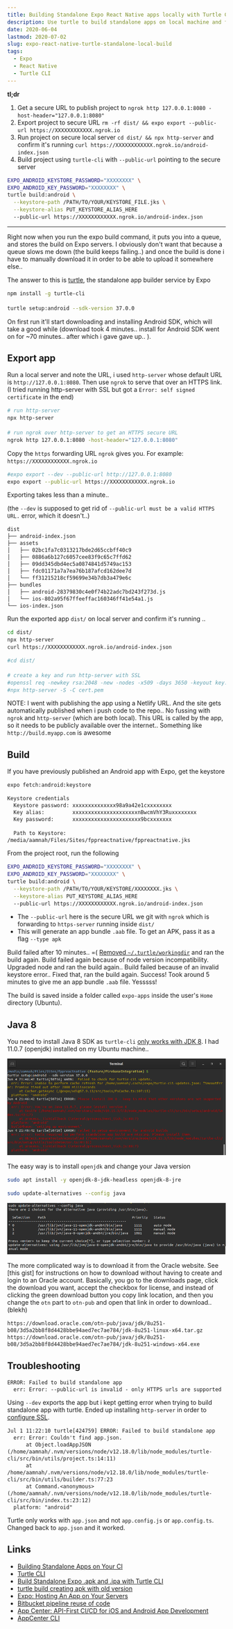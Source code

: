 ```yaml
---
title: Building Standalone Expo React Native apps locally with Turtle CLI
description: Use turtle to build standalone apps on local machine and for Continuous Integration (CI) setups
date: 2020-06-04
lastmod: 2020-07-02
slug: expo-react-native-turtle-standalone-local-build
tags:
  - Expo
  - React Native
  - Turtle CLI
---
```


**tl;dr**

1. Get a secure URL to publish project to `ngrok http 127.0.0.1:8080 -host-header="127.0.0.1:8080"`
1. Export project to secure URL `rm -rf dist/ && expo export --public-url https://XXXXXXXXXXXX.ngrok.io`
1. Run project on secure local server `cd dist/ && npx http-server` and confirm it's running `curl https://XXXXXXXXXXXX.ngrok.io/android-index.json`
1. Build project using `turtle-cli` with `--public-url` pointing to the secure server

```bash
EXPO_ANDROID_KEYSTORE_PASSWORD="XXXXXXXX" \
EXPO_ANDROID_KEY_PASSWORD="XXXXXXXX" \
turtle build:android \
  --keystore-path /PATH/TO/YOUR/KEYSTORE_FILE.jks \
  --keystore-alias PUT_KEYSTORE_ALIAS_HERE
  --public-url https://XXXXXXXXXXXX.ngrok.io/android-index.json
```

---

Right now when you run the expo build command, it puts you into a queue, and stores the build on Expo servers. I obviously don't want that because a queue slows me down (the build keeps failing..) and once the build is done i have to manually download it in order to be able to upload it somewhere else..

The answer to this is [turtle](https://github.com/expo/turtle), the standalone app builder service by Expo

```bash
npm install -g turtle-cli

turtle setup:android --sdk-version 37.0.0
```

On first run it'll start downloading and installing Android SDK, which will take a good while (download took 4 minutes.. install for Android SDK went on for ~70 minutes.. after which i gave gave up.. ).

## Export app

Run a local server and note the URL, i used `http-server` whose default URL is `http://127.0.0.1:8080`. Then use `ngrok` to serve that over an HTTPS link. (I tried running http-server with SSL but got a `Error: self signed certificate` in the end)

```bash
# run http-server
npx http-server

# run ngrok over http-server to get an HTTPS secure URL
ngrok http 127.0.0.1:8080 -host-header="127.0.0.1:8080"
```

Copy the `https` forwarding URL `ngrok` gives you. For example: `https://XXXXXXXXXXXX.ngrok.io`

```bash
#expo export --dev --public-url http://127.0.0.1:8080
expo export --public-url https://XXXXXXXXXXXX.ngrok.io
```

Exporting takes less than a minute..

(the `--dev` is supposed to get rid of `--public-url must be a valid HTTPS URL.` error, which it doesn't..)

```
dist
├── android-index.json
├── assets
│   ├── 02bc1fa7c0313217bde2d65ccbff40c9
│   ├── 0886a6b127c6057cee83f9c65c7ffd62
│   ├── 09dd345dbd4ec5a0874841d5749ac153
│   ├── fdc01171a7a7ea76b187afcd162dee7d
│   └── ff31215218cf59699e34b7db3a479e6c
├── bundles
│   ├── android-28379830c4e0f74b22adc7bd243f273d.js
│   └── ios-802a95f67ffeeffac160346ff41e54a1.js
└── ios-index.json
```

Run the exported app `dist/` on local server and confirm it's running ..

```bash
cd dist/
npx http-server
curl https://XXXXXXXXXXXX.ngrok.io/android-index.json
```

```bash
#cd dist/

# create a key and run http-server with SSL
#openssl req -newkey rsa:2048 -new -nodes -x509 -days 3650 -keyout key.pem -out cert.pem
#npx http-server -S -C cert.pem
```

NOTE: I went with publishing the app using a Netlify URL. And the site gets automatically published when i push code to the repo.. No fussing with `ngrok` and `http-server` (which are both local). This URL is called by the app, so it needs to be publicly available over the internet.. Something like `http://build.myapp.com` is awesome

## Build

If you have previously published an Android app with Expo, get the keystore

```bash
expo fetch:android:keystore
```

```
Keystore credentials
  Keystore password: xxxxxxxxxxxxxx98a9a42e1cxxxxxxxx
  Key alias:         xxxxxxxxxxxxxxxxxxxxxnBwcmVhY3Ruxxxxxxxx
  Key password:      xxxxxxxxxxxxxxxxxxxxxx9bcxxxxxxx

  Path to Keystore:  /media/aamnah/Files/Sites/fppreactnative/fppreactnative.jks
```

From the project root, run the following

```bash
EXPO_ANDROID_KEYSTORE_PASSWORD="XXXXXXXX" \
EXPO_ANDROID_KEY_PASSWORD="XXXXXXXX" \
turtle build:android \
  --keystore-path /PATH/TO/YOUR/KEYSTORE/XXXXXXXX.jks \
  --keystore-alias PUT_KEYSTORE_ALIAS_HERE
  --public-url https://XXXXXXXXXXXX.ngrok.io/android-index.json
```

- The `--public-url` here is the secure URL we git with `ngrok` which is forwarding to `https-server` running inside `dist/`
- This will generate an app bundle `.aab` file. To get an APK, pass it as a flag `--type apk`

Build failed after 10 minutes.. =( [Removed `~/.turtle/workingdir`](https://github.com/expo/turtle/issues/92#issuecomment-501234902) and ran the build again. Build failed again because of node version incompatibility. Upgraded node and ran the build again.. Build failed because of an invalid keystore error.. Fixed that, ran the build again. Success! Took around 5 minutes to give me an app bundle `.aab` file. Yesssss!

The build is saved inside a folder called `expo-apps` inside the user's `Home` directory (Ubuntu).

## Java 8

You need to install Java 8 SDK as `turtle-cli` [only works with JDK 8](https://github.com/expo/turtle/issues/45#issuecomment-484444687). I had 11.0.7 (openjdk) installed on my Ubuntu machine..

![screenshot - Turtle JDK 8 Error](./images/turtle-jdk-8-error.png)

The easy way is to install `openjdk` and change your Java version

```bash
sudo apt install -y openjdk-8-jdk-headless openjdk-8-jre
```

```bash
sudo update-alternatives --config java
```

![screenshot - terminal change java sdk version](./images/change-jdk-version-ubuntu.png)

The more complicated way is to download it from the Oracle website. See [this gist] for instructions on how to download without having to create and login to an Oracle account. Basically, you go to the downloads page, click the download you want, accept the checkbox for license, and instead of clicking the green download button you copy link location, and then you change the `otn` part to `otn-pub` and open that link in order to download.. (blekh)

```
https://download.oracle.com/otn-pub/java/jdk/8u251-b08/3d5a2bb8f8d4428bbe94aed7ec7ae784/jdk-8u251-linux-x64.tar.gz
https://download.oracle.com/otn-pub/java/jdk/8u251-b08/3d5a2bb8f8d4428bbe94aed7ec7ae784/jdk-8u251-windows-x64.exe
```

## Troubleshooting

```
ERROR: Failed to build standalone app
  err: Error: --public-url is invalid - only HTTPS urls are supported
```

Using `--dev` exports the app but i kept getting error when trying to build standalone app with turtle. Ended up installing `http-server` in order to [configure SSL](https://github.com/http-party/http-server#tlsssl).

```
Jul 1 11:22:10 turtle[424759] ERROR: Failed to build standalone app
  err: Error: Couldn't find app.json.
      at Object.loadAppJSON (/home/aamnah/.nvm/versions/node/v12.18.0/lib/node_modules/turtle-cli/src/bin/utils/project.ts:14:11)
      at /home/aamnah/.nvm/versions/node/v12.18.0/lib/node_modules/turtle-cli/src/bin/utils/builder.ts:77:23
      at Command.<anonymous> (/home/aamnah/.nvm/versions/node/v12.18.0/lib/node_modules/turtle-cli/src/bin/index.ts:23:12)
  platform: "android"
```

Turtle only works with `app.json` and not `app.config.js` or `app.config.ts`. Changed back to `app.json` and it worked.

## Links

- [Building Standalone Apps on Your CI](https://docs.expo.io/distribution/turtle-cli/)
- [Turtle CLI](https://github.com/expo/turtle)
- [Build Standalone Expo .apk and .ipa with Turtle CLI](https://www.robincussol.com/build-standalone-expo-apk-ipa-with-turtle-cli/)
- [turtle build creating apk with old version](https://forums.expo.io/t/turtle-build-creating-apk-with-old-version/37135/4)
- [Expo: Hosting An App on Your Servers](https://docs.expo.io/distribution/hosting-your-app/)
- [Bitbucket pipeline reuse of code](https://community.atlassian.com/t5/Bitbucket-questions/Bitbucket-pipeline-reuse-of-code/qaq-p/1134797)
- [App Center: API-First CI/CD for iOS and Android App Development](https://devblogs.microsoft.com/appcenter/app-center-api-first-cicd-for-ios-and-android-app-development/)
- [AppCenter CLI](https://github.com/Microsoft/appcenter-cli)
